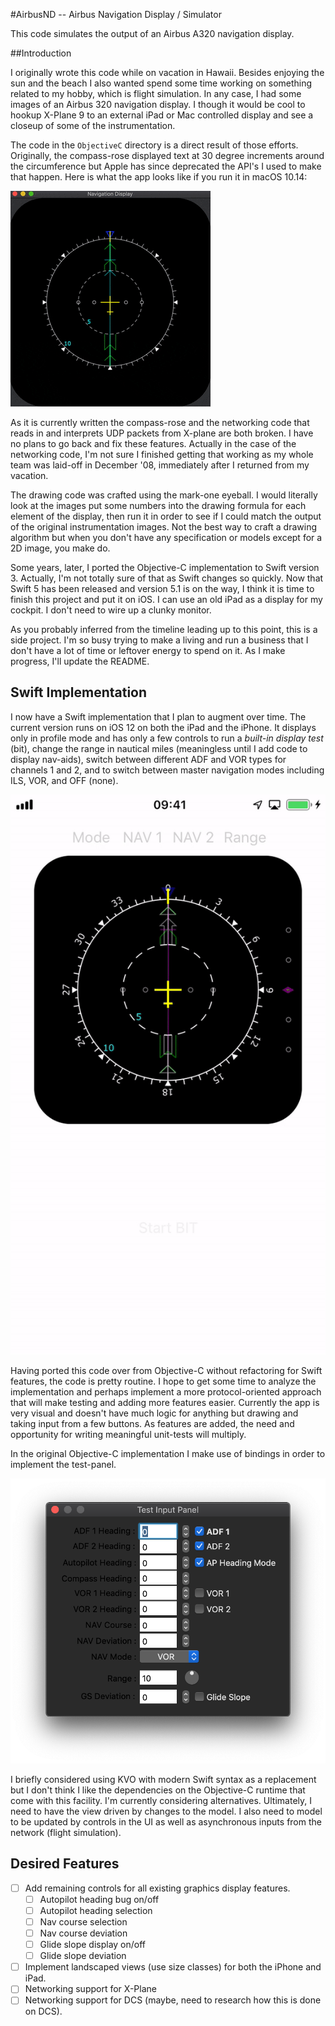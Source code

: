 #AirbusND -- Airbus Navigation Display / Simulator

This code simulates the output of an Airbus A320 navigation display.

##Introduction

I originally wrote this code while on vacation in Hawaii. Besides enjoying the sun and the beach I also wanted spend some time working on something related to my hobby, which is flight simulation. In any case, I had some images of an Airbus 320 navigation display. I though it would be cool to hookup X-Plane 9 to an external iPad or Mac controlled display and see a closeup of some of the instrumentation.

The code in the `ObjectiveC` directory is a direct result of those efforts. Originally, the compass-rose displayed text at 30 degree increments around the circumference but Apple has since deprecated the API's I used to make that happen. Here is what the app looks like if you run it in macOS 10.14:

![AirbusND on macOS (broken)](AirbusND.gif)

As it is currently written the compass-rose and the networking code that reads in and interprets UDP packets from X-plane are both broken. I have no plans to go back and fix these features. Actually in the case of the networking code, I'm not sure I finished getting that working as my whole team was laid-off in December '08, immediately after I returned from my vacation.

The drawing code was crafted using the mark-one eyeball. I would literally look at the images put some numbers into the drawing formula for each element of the display, then run it in order to see if I could match the output of the original instrumentation images. Not the best way to craft a drawing algorithm but when you don't have any specification or models except for a 2D image, you make do.

Some years, later, I ported the Objective-C implementation to Swift version 3. Actually, I'm not totally sure of that as Swift changes so quickly. Now that Swift 5 has been released and version 5.1 is on the way, I think it is time to finish this project and put it on iOS. I can use an old iPad as a display for my cockpit. I don't need to wire up a clunky monitor.

As you probably inferred from the timeline leading up to this point, this is a side project. I'm so busy trying to make a living and run a business that I don't have a lot of time or leftover energy to spend on it. As I make progress, I'll update the README.
## Swift Implementation
I now have a Swift implementation that I plan to augment over time. The current version runs on iOS 12 on both the iPad and the iPhone. It displays only in profile mode and has only a few controls to run a _built-in display test_ (bit), change the range in nautical miles (meaningless until I add code to display nav-aids), switch between different ADF and VOR types for channels 1 and 2, and to switch between master navigation modes including ILS, VOR, and OFF (none).

![AirbusND on iOS](AirbusND_on_iOS.gif)

Having ported this code over from Objective-C without refactoring for Swift features, the code is pretty routine. I hope to get some time to analyze the implementation and perhaps implement a more protocol-oriented approach that will make testing and adding more features easier. Currently the app is very visual and doesn't have much logic for anything but drawing and taking input from a few buttons. As features are added, the need and opportunity for writing meaningful unit-tests will multiply.

In the original Objective-C implementation I make use of bindings in order to implement the test-panel.

![Test Input Panel on macOS](TestInputPanel.png)

I briefly considered using KVO with modern Swift syntax as a replacement but I don't think I like the dependencies on the Objective-C runtime that come with this facility. I'm currently considering alternatives. Ultimately, I need to have the view driven by changes to the model. I also need to model to be updated by controls in the UI as well as asynchronous inputs from the network (flight simulation).

## Desired Features
- [ ] Add remaining controls for all existing graphics display features.
   - [ ] Autopilot heading bug on/off
   - [ ] Autopilot heading selection
   - [ ] Nav course selection
   - [ ] Nav course deviation
   - [ ] Glide slope display on/off
   - [ ] Glide slope deviation
- [ ] Implement landscaped views (use size classes) for both the iPhone and iPad.
- [ ] Networking support for X-Plane
- [ ] Networking support for DCS (maybe, need to research how this is done on DCS).